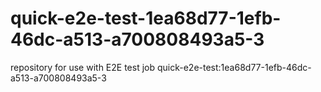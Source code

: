 # quick-e2e-test-1ea68d77-1efb-46dc-a513-a700808493a5-3
repository for use with E2E test job quick-e2e-test:1ea68d77-1efb-46dc-a513-a700808493a5-3
